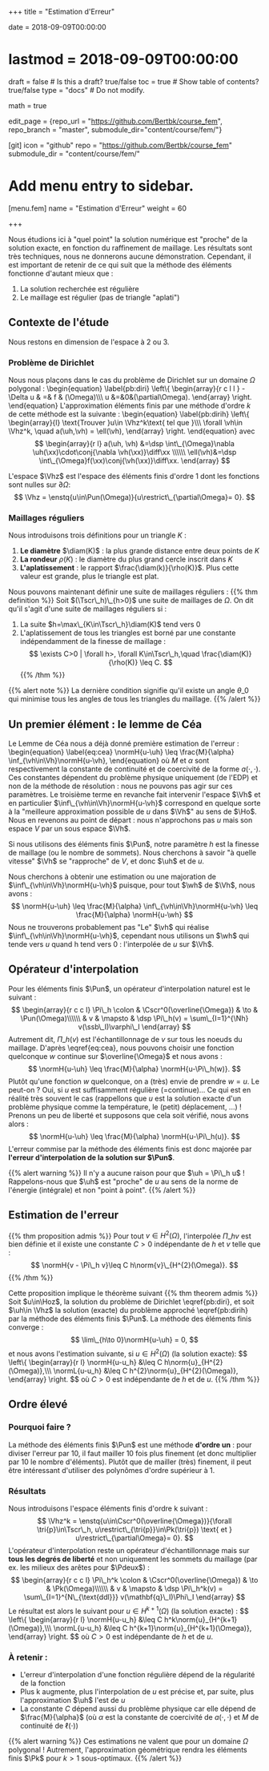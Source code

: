 +++
title = "Estimation d'Erreur"

date = 2018-09-09T00:00:00
# lastmod = 2018-09-09T00:00:00

draft = false  # Is this a draft? true/false
toc = true  # Show table of contents? true/false
type = "docs"  # Do not modify.

math = true

edit_page = {repo_url = "https://github.com/Bertbk/course_fem", repo_branch = "master", submodule_dir="content/course/fem/"}

[git]
  icon = "github"
  repo = "https://github.com/Bertbk/course_fem"
  submodule_dir = "content/course/fem/"


# Add menu entry to sidebar.
[menu.fem]
  name = "Estimation d'Erreur"
  weight = 60

+++
$\newcommand{\Cb}{\mathbb{C}}$
$\newcommand{\Nb}{\mathbb{N}}$
$\newcommand{\Pb}{\mathbb{P}}$
$\newcommand{\Qb}{\mathbb{Q}}$
$\newcommand{\Rb}{\mathbb{R}}$
$\newcommand{\PS}[2]{\left(#1,#2\right)}$
$\newcommand{\PSV}[2]{\PS{#1}{#2}\_V}$
$\newcommand{\PSL}[2]{\PS{#1}{#2}\_{L^2(\Omega)}}$
$\newcommand{\PSH}[2]{\PS{#1}{#2}\_{H^1(\Omega)}}$
$\newcommand{\norm}[1]{\left\\|#1\right\\|}$
$\newcommand{\normV}[1]{\left\\|#1\right\\|\_{V}}$
$\newcommand{\normH}[1]{\left\\|#1\right\\|\_{H^1(\Omega)}}$
$\newcommand{\normL}[1]{\left\\|#1\right\\|\_{L^2(\Omega)}}$
$\newcommand{\abs}[1]{\left|#1\right|}$
$\newcommand{\ee}{\mathbf{e}}$
$\newcommand{\nn}{\mathbf{n}}$
$\newcommand{\qq}{\mathbf{q}}$
$\newcommand{\ssb}{\mathbf{s}}$
$\newcommand{\xx}{\mathbf{x}}$
$\newcommand{\yy}{\mathbf{y}}$
$\newcommand{\zz}{\mathbf{z}}$
$\newcommand{\Ccal}{\mathcal{C}}$
$\newcommand{\Ascr}{\mathscr{A}}$
$\newcommand{\Cscr}{\mathscr{C}}$
$\newcommand{\Dscr}{\mathscr{D}}$
$\newcommand{\Sscr}{\mathscr{S}}$
$\newcommand{\Tscr}{\mathscr{T}}$
$\newcommand{\omegai}{\omega\_i}$
$\newcommand{\dsp}{\displaystyle}$
$\newcommand{\diff}{{\rm d}}$
$\newcommand{\conj}[1]{\overline{#1}}$
$\newcommand{\dn}{\partial_\nn}$
$\newcommand{\card}{\mathrm{card}}$
$\newcommand{\supp}{\mathrm{supp}}$
$\newcommand{\diam}{\mathrm{diam}}$
$\newcommand{\restrict}{\mathclose{}|\mathopen{}}$
$\newcommand{\enstq}[2]{\left\\{#1 \mathrel{}\middle|\mathrel{}#2\right\\}}$
$\newcommand{\Image}{\mathrm{Im}}$
$\newcommand{\Ker}{\mathrm{Ker}}$
$\newcommand{\dxi}{\partial\_{x\_i}}$
$\newcommand{\di}{\partial\_{i}}$
$\newcommand{\dj}{\partial\_{j}}$
$\newcommand{\dxj}{\partial x\_{j}}$
$\newcommand{\Ho}{H^1(\Omega)}$
$\newcommand{\Lo}{L^2(\Omega)}$
$\newcommand{\Cinfc}{\Cscr^{\infty}\_c}$
$\newcommand{\CinfcO}{\Cinfc(\Omega)}$
$\newcommand{\hme}[1]{#1_h}$
$\newcommand{\vh}{v\_h}$
$\newcommand{\wh}{w\_h}$
$\newcommand{\Vh}{V\_h}$
$\newcommand{\uh}{u\_h}$
$\newcommand{\Nh}{N\_h}$
$\newcommand{\mphi}[1]{\varphi\_{#1}}$
$\newcommand{\ui}{u\_i}$
$\newcommand{\uj}{u\_j}$
$\newcommand{\Sscrh}{\hme{\Sscr}}$
$\newcommand{\deltaij}{\delta\_{i,j}}$
$\newcommand{\Kp}{K\_p}$
$\newcommand{\Kq}{K\_q}$
$\newcommand{\Kl}{K\_\ell}$
$\newcommand{\Pzero}{\Pb\_0}$
$\newcommand{\Pun}{\Pb\_1}$
$\newcommand{\Punw}{\Pun(\omega)}$
$\newcommand{\Pdeux}{\Pb\_2}$
$\newcommand{\Ptrois}{\Pb\_3}$
$\newcommand{\Pquatre}{\Pb\_4}$
$\newcommand{\Pk}{\Pb\_k}$
$\newcommand{\grandO}[1]{O\left(#1\right)}$
$\newcommand{\Cun}{\Cscr^1(\Omega)}$
$\newcommand{\Cunz}{\Cscr^1\_0(\Omega)}$
$\newcommand{\Cdeux}{\Cscr^2(\Omega)}$
$\newcommand{\Hoz}{H^1\_0(\Omega)}$
$\newcommand{\HoD}{H^1\_{0,\Gamma\_D}(\Omega)}$
$\newcommand{\Vhz}{V\_{h,0}}$
$\newcommand{\Hog}{H^1\_{g,D}}$
$\newcommand{\Kh}{\widehat{K}}$
$\newcommand{\qh}{\widehat{\qq}}$
$\newcommand{\sh}{\widehat{\ssb}}$
$\newcommand{\phih}{\widehat{\phi}}$
$\newcommand{\varphih}{\widehat{\varphi}}$
$\newcommand{\psih}{\widehat{\psi}}$
$\newcommand{\TK}{T^K}$
$\newcommand{\varphiK}{\varphi^K}$
$\newcommand{\ug}{u\_g}$
$\newcommand{\ut}{u\_t}$
$\newcommand{\tri}[1]{K\_{#1}}$



Nous étudions ici à "quel point" la solution numérique est "proche" de la solution exacte, en fonction du raffinement de maillage. Les résultats sont très techniques, nous ne donnerons aucune démonstration. Cependant, il est important de retenir de ce qui suit que la méthode des éléments fonctionne d'autant mieux que :

1. La solution recherchée est régulière
2. Le maillage est régulier (pas de triangle "aplati")

## Contexte de l'étude

Nous restons en dimension de l'espace à 2 ou 3.

### Problème de Dirichlet

Nous nous plaçons dans le cas du problème de Dirichlet sur un domaine $\Omega$ polygonal :
\begin{equation}
\label{pb:diri}
\left\\{
  \begin{array}{r c l l }
    -\Delta u & =& f & (\Omega)\\\\\\
    u &=&0&(\partial\Omega).
  \end{array}
\right.
\end{equation}
L'approximation éléments finis par une méthode d'ordre $k$ de cette méthode est la suivante :
\begin{equation}
\label{pb:dirih}
  \left\\{
    \begin{array}{l}
      \text{Trouver }u\in \Vhz^k\text{ tel que }\\\\\\
      \forall \vh\in \Vhz^k, \quad a(\uh,\vh) = \ell(\vh),
    \end{array}
  \right.
\end{equation}
avec
$$
\begin{array}{r l}
a(\uh, \vh) &=\dsp  \int\_{\Omega}\nabla \uh(\xx)\cdot\conj{\nabla \vh(\xx)}\diff\xx \\\\\\
\ell(\vh)&=\dsp \int\_{\Omega}f(\xx)\conj{\vh(\xx)}\diff\xx.
\end{array}
$$

L'espace $\Vhz$ est l'espace des éléments finis d'ordre 1 dont les fonctions sont nulles sur $\partial\Omega$:
$$
\Vhz = \enstq{u\in\Pun(\Omega)}{u\restrict\_{\partial\Omega}= 0}.
$$

### Maillages réguliers

Nous introduisons trois définitions pour un triangle $K$ :

1. **Le diamètre** $\diam(K)$ : la plus grande distance entre deux points de $K$
2. **La rondeur** $\rho(K)$  : le diamètre du plus grand cercle inscrit dans $K$
3. **L'aplatissement** : le rapport $\frac{\diam(k)}{\rho(K)}$. Plus cette valeur est grande, plus le triangle est plat.


Nous pouvons maintenant définir une suite de maillages réguliers :
{{% thm definition %}}
Soit $(\Tscr\_h)\_{h>0}$ une suite de maillages de $\Omega$. On dit qu'il s'agit d'une suite de maillages réguliers si :

1. La suite $h=\max\_{K\in\Tscr\_h}\diam(K)$ tend vers $0$
2. L'aplatissement de tous les triangles est borné par une constante indépendamment de la finesse de maillage :
  $$
  \exists C>0 | \forall h>, \forall K\in\Tscr\_h,\quad    \frac{\diam(K)}{\rho(K)} \leq C.
  $$
{{% /thm %}}

{{% alert note %}}
La dernière condition signifie qu'il existe un angle $\theta\_0$ qui minimise tous les angles de tous les triangles du maillage.
{{% /alert %}}


## Un premier élément : le lemme de Céa

Le Lemme de Céa nous a déjà donné première estimation de l'erreur :
\begin{equation}
\label{eq:cea}
\normH{u-\uh} \leq \frac{M}{\alpha} \inf\_{\vh\in\Vh}\normH{u-\vh},
\end{equation}
où $M$ et $\alpha$ sont respectivement la constante de continuité et de coercivité de la forme $a(\cdot,\cdot)$. Ces constantes dépendent du problème physique uniquement (de l'EDP) et non de la méthode de résolution : nous ne pouvons pas agir sur ces paramètres. Le troisième terme en revanche fait intervenir l'espace $\Vh$ et en particulier $\inf\_{\vh\in\Vh}\normH{u-\vh}$ correspond en quelque sorte à la "meilleure approximation possible de $u$ dans $\Vh$" au sens de $\Ho$. Nous en revenons au point de départ : nous n'approchons pas $u$ mais son espace $V$ par un sous espace $\Vh$. 

Si nous utilisons des éléments finis $\Pun$, notre paramètre $h$ est la finesse de maillage (ou le nombre de sommets). Nous cherchons à savoir "à quelle vitesse" $\Vh$ se "rapproche" de $V$, et donc $\uh$ et de $u$.

Nous cherchons à obtenir une estimation ou une majoration de $\inf\_{\vh\in\Vh}\normH{u-\vh}$ puisque, pour tout $\wh$ de $\Vh$, nous avons :
$$
\normH{u-\uh} \leq \frac{M}{\alpha} \inf\_{\vh\in\Vh}\normH{u-\vh} \leq \frac{M}{\alpha} \normH{u-\wh}
$$
Nous ne trouverons probablement pas "Le" $\vh$ qui réalise $\inf\_{\vh\in\Vh}\normH{u-\vh}$, cependant nous utilisons un $\wh$ qui tende vers $u$ quand h tend vers 0 : l'interpolée de $u$ sur $\Vh$.

## Opérateur d'interpolation

Pour les éléments finis $\Pun$, un opérateur d'interpolation naturel est le suivant :
$$
\begin{array}{r c c l}
  \Pi\_h \colon  & \Cscr^0(\overline{\Omega}) & \to & \Pun(\Omega)\\\\\\
                & v & \mapsto & \dsp \Pi\_h(v) = \sum\_{I=1}^{\Nh} v(\ssb\_I)\varphi\_I
\end{array}
$$
Autrement dit, $\Pi\_h(v)$ est l'échantillonnage de $v$ sur tous les noeuds du maillage. D'après \eqref{eq:cea}, nous pouvons choisir une fonction quelconque $w$ continue sur $\overline{\Omega}$ et nous avons :
$$
\normH{u-\uh} \leq \frac{M}{\alpha} \normH{u-\Pi\_h(w)}.
$$
Plutôt qu'une fonction $w$ quelconque, on a (très) envie de prendre $w=u$. Le peut-on ? Oui, si $u$ est suffisamment régulière (=continue)... Ce qui est en réalité très souvent le cas (rappellons que $u$ est la solution exacte d'un problème physique comme la température, le (petit) déplacement, ...) ! Prenons un peu de liberté et supposons que cela soit vérifié, nous avons alors :
$$
\normH{u-\uh} \leq \frac{M}{\alpha} \normH{u-\Pi\_h(u)}.
$$
L'erreur commise par la méthode des éléments finis est donc majorée par **l'erreur d'interpolation de la solution sur $\Pun$**.

{{% alert warning %}}
Il n'y a aucune raison pour que $\uh = \Pi\_h u$ ! Rappelons-nous que $\uh$ est "proche" de $u$ au sens de la norme de l'énergie (intégrale) et non "point à point".
{{% /alert %}}

<!-- On s'intéresse maintenant à $\normH{u-\Pi\_h(u)}^2$ qui a le bon goût de pouvoir se décomposer triangle par triangle :
$$
\normH{u-\Pi\_h(u)}^2 = \int\_{\Omega}\abs{u-\Pi\_h(u)}^2 = \sum\_{p=1}^{N\_t}\int\_{\tri{p}}\abs{u-\Pi\_h(u)}^2
$$ -->

<!-- La stratégie consiste à construire un opérateur d'interpolation $\Pi\_h$ dont on peut majorer la distance à une fonction $v\in V$ donnée. Localement, sur un triangle $K$ de sommet $\{\ssb^K\_1,\ssb^K\_2,\ssb^K\_3\}$, nous pouvons construire cet opérateur :
$$
\begin{array}{r c c l}
  \Pi\_h \colon  & \Cscr^0(K) & \to & \Pun(K)\\\\\\
                & v & \mapsto & \dsp \Pi\_h^K(v) = \sum\_{j=1}^3 v(\ssb\_j^K)\varphi\_j^K
\end{array}
$$ -->








## Estimation de l'erreur


{{% thm proposition admis %}}
Pour tout $v\in H^{2}(\Omega)$, l'interpolée $\Pi\_hv$ est bien définie et il existe une constante $C>0$ indépendante de $h$ et $v$ telle que :
$$
  \normH{v - \Pi\_h v}\leq C h\norm{v}\_{H^{2}(\Omega)}.
$$
{{% /thm  %}}

Cette proposition implique le théorème suivant
{{% thm theorem admis %}}
Soit $u\in\Hoz$, la solution du problème de Dirichlet \eqref{pb:diri}, et soit $\uh\in \Vhz$ la solution (exacte) du problème approché \eqref{pb:dirih} par la méthode des éléments finis $\Pun$. La méthode des éléments finis converge :
$$
  \lim\_{h\to 0}\normH{u-\uh} = 0,
$$
et nous avons l'estimation suivante, si $u\in H^2(\Omega)$ (la solution exacte):
$$
\left\\{
\begin{array}{r l}
  \normH{u-u\_h} &\leq C h\norm{u}\_{H^{2}(\Omega)},\\\\\\
  \normL{u-u\_h} &\leq C h^{2}\norm{u}\_{H^{2}(\Omega)},
\end{array}
\right.
$$
où $C>0$ est indépendante de $h$ et de $u$. 
{{% /thm %}}



## Ordre élevé 

### Pourquoi faire ?

La méthode des éléments finis $\Pun$ est une méthode **d'ordre un** : pour diviser l'erreur par 10, il faut mailler 10 fois plus finement (et donc multiplier par 10 le nombre d'éléments). Plutôt que de mailler (très) finement, il peut être intéressant d'utiliser des polynômes d'ordre supérieur à 1.

### Résultats

Nous introduisons l'espace éléments finis d'ordre k suivant :
$$
\Vhz^k = \enstq{u\in\Cscr^0(\overline{\Omega})}{\forall \tri{p}\in\Tscr\_h, u\restrict\_{\tri{p}}\in\Pk(\tri{p}) \text{ et } u\restrict\_{\partial\Omega}= 0}.
$$
L'opérateur d'interpolation reste un opérateur d'échantillonnage mais sur **tous les degrés de liberté** et non uniquement les sommets du maillage (par ex. les milieux des arêtes pour $\Pdeux$) :
$$
\begin{array}{r c c l}
  \Pi\_h^k \colon  & \Cscr^0(\overline{\Omega}) & \to & \Pk(\Omega)\\\\\\
                & v & \mapsto & \dsp \Pi\_h^k(v) = \sum\_{I=1}^{N\_{\text{ddl}}} v(\mathbf{q}\_I)\Phi\_I
\end{array}
$$
Le résultat est alors le suivant pour $u\in H^{k+1}(\Omega)$ (la solution exacte) :
$$
\left\\{
  \begin{array}{r l}
  \normH{u-u\_h} &\leq C h^k\norm{u}\_{H^{k+1}(\Omega)},\\\\\\
  \normL{u-u\_h} &\leq C h^{k+1}\norm{u}\_{H^{k+1}(\Omega)},
  \end{array}
  \right.
$$
où $C>0$ est indépendante de $h$ et de $u$. 

### À retenir :

- L'erreur d'interpolation d'une fonction régulière dépend de la régularité de la fonction
- Plus k augmente, plus l'interpolation de $u$ est précise et, par suite, plus l'approximation $\uh$ l'est de $u$
- La constante $C$ dépend aussi du problème physique car elle dépend de $\frac{M}{\alpha}$ (où $\alpha$ est la constante de coercivité de $a(\cdot,\cdot)$ et $M$ de continuité de $\ell(\cdot)$)

{{% alert warning %}}
Ces estimations ne valent que pour un domaine $\Omega$ polygonal ! Autrement, l'approximation géométrique rendra les éléments finis $\Pk$ pour $k>1$ sous-optimaux.
{{% /alert %}}
